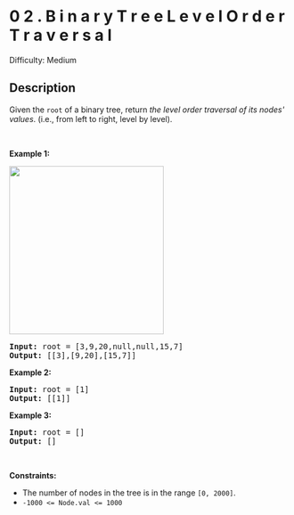 # 0 2 .   B i n a r y   T r e e   L e v e l   O r d e r   T r a v e r s a l

Difficulty: Medium
## Description
<p>Given the <code>root</code> of a binary tree, return <em>the level order traversal of its nodes' values</em>. (i.e., from left to right, level by level).</p>
<p> </p>
<p><strong class="example">Example 1:</strong></p>
<img alt="" src="https://assets.leetcode.com/uploads/2021/02/19/tree1.jpg" style="width: 277px; height: 302px;"/>
<pre><strong>Input:</strong> root = [3,9,20,null,null,15,7]
<strong>Output:</strong> [[3],[9,20],[15,7]]
</pre>
<p><strong class="example">Example 2:</strong></p>
<pre><strong>Input:</strong> root = [1]
<strong>Output:</strong> [[1]]
</pre>
<p><strong class="example">Example 3:</strong></p>
<pre><strong>Input:</strong> root = []
<strong>Output:</strong> []
</pre>
<p> </p>
<p><strong>Constraints:</strong></p>
<ul>
<li>The number of nodes in the tree is in the range <code>[0, 2000]</code>.</li>
<li><code>-1000 &lt;= Node.val &lt;= 1000</code></li>
</ul>
